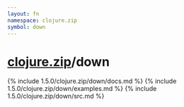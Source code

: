 ```yaml
---
layout: fn
namespace: clojure.zip
symbol: down
---
```


# [clojure.zip](../)/down

{% include 1.5.0/clojure.zip/down/docs.md %}
{% include 1.5.0/clojure.zip/down/examples.md %}
{% include 1.5.0/clojure.zip/down/src.md %}

